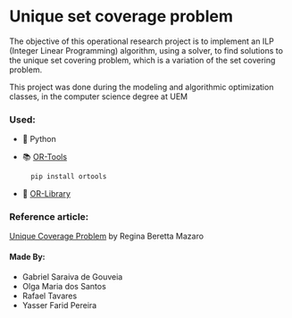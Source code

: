 # Unique set coverage problem
The objective of this operational research project is to implement an ILP (Integer Linear Programming) algorithm, using a solver, to find solutions to the unique set covering problem, which is a variation of the set covering problem.

This project was done during the modeling and algorithmic optimization classes, in the computer science degree at UEM

### Used:
  - 🐍 Python
  - 📚 [OR-Tools](https://developers.google.com/optimization/introduction/python?hl=pt-br)<br/>
  
       ```bash
         pip install ortools
       ```
  - 📍 [OR-Library](https://people.brunel.ac.uk/~mastjjb/jeb/info.html)<br/> 

### Reference article:

 [Unique Coverage Problem](http://www.din.uem.br/sbpo/sbpo2011/pdf/88121.pdf ) by Regina Beretta Mazaro <br/>


#### Made By:
  - Gabriel Saraiva de Gouveia
  - Olga Maria dos Santos
  - Rafael Tavares 
  - Yasser Farid Pereira

